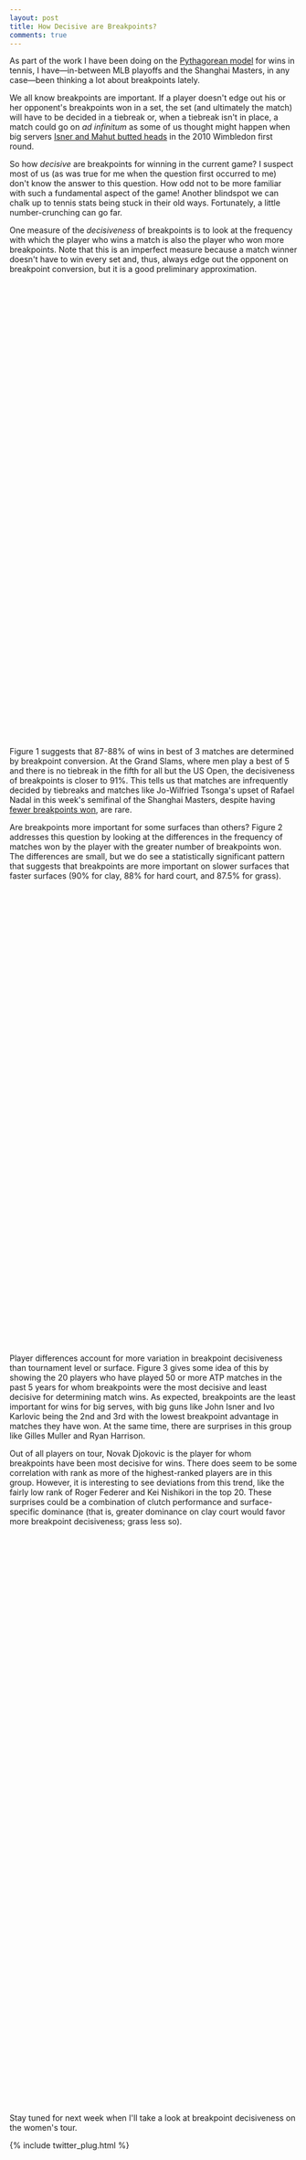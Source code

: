 ```yaml
---
layout: post
title: How Decisive are Breakpoints?
comments: true
---
```


As part of the work I have been doing on the [Pythagorean model](http://on-the-t.com/2015/09/26/Converting-Clutch-Into-Wins/) for wins in tennis, I have&mdash;in-between MLB playoffs and the Shanghai Masters, in any case&mdash;been thinking a lot about breakpoints lately.

We all know breakpoints are important. If a player doesn't edge out his or her opponent's breakpoints won in a set, the set (and ultimately the match) will have to be decided in a tiebreak or, when a tiebreak isn't in place, a match could go on _ad infinitum_ as some of us thought might happen when big servers [Isner and Mahut butted heads](https://en.wikipedia.org/wiki/Isner%E2%80%93Mahut_match_at_the_2010_Wimbledon_Championships) in the 2010 Wimbledon first round. 

So how _decisive_ are breakpoints for winning in the current game? I suspect most of us (as was true for me when the question first occurred to me) don't know the answer to this question. How odd not to be more familiar with such a fundamental aspect of the game! Another blindspot we can chalk up to tennis stats being stuck in their old ways. Fortunately, a little number-crunching can go far.

One measure of the _decisiveness_ of breakpoints is to look at the frequency with which the player who wins a match is also the player who won more breakpoints. Note that this is an imperfect measure because a match winner doesn't have to win every set and, thus, always edge out the opponent on breakpoint conversion, but it is a good preliminary approximation. 

<script type="text/javascript">
 
// jsData 
function gvisDataBarChartID7c61719faa4e () {
var data = new google.visualization.DataTable();
var datajson =
[
 [
 "250 or 500",
88.12529781,
86.8823741,
89.26500315,
"purple" 
],
[
 "Grand Slams",
90.6378965,
89.16362751,
91.92974771,
"gold" 
],
[
 "Masters",
86.81988022,
85.04222024,
88.41505382,
"blue" 
] 
];
data.addColumn('string','Effect');
data.addColumn('number','Estimate');
data.addColumn({id:'i1', type: 'number', role: 'interval'});
data.addColumn({id:'i2', type: 'number', role: 'interval'});
data.addColumn({type: 'string', role: 'style'});
data.addRows(datajson);
return(data);
}
 
// jsDrawChart
function drawChartBarChartID7c61719faa4e() {
var data = gvisDataBarChartID7c61719faa4e();
var options = {};
options["allowHtml"] = true;
options["width"] =    800;
options["height"] =    800;
options["legend"] = "none";
options["title"] = "Figure 1. Percentage of ATP Matches where Winner Won More Breakpoints, 2011 - 2015";
options["hAxis"] = {title: 'Percentage of Matches Won on Breakpoints', baseline: 0};


    var chart = new google.visualization.BarChart(
    document.getElementById('BarChartID7c61719faa4e')
    );
    chart.draw(data,options);
    

}
  
 
// jsDisplayChart
(function() {
var pkgs = window.__gvisPackages = window.__gvisPackages || [];
var callbacks = window.__gvisCallbacks = window.__gvisCallbacks || [];
var chartid = "corechart";
  
// Manually see if chartid is in pkgs (not all browsers support Array.indexOf)
var i, newPackage = true;
for (i = 0; newPackage && i < pkgs.length; i++) {
if (pkgs[i] === chartid)
newPackage = false;
}
if (newPackage)
  pkgs.push(chartid);
  
// Add the drawChart function to the global list of callbacks
callbacks.push(drawChartBarChartID7c61719faa4e);
})();
function displayChartBarChartID7c61719faa4e() {
  var pkgs = window.__gvisPackages = window.__gvisPackages || [];
  var callbacks = window.__gvisCallbacks = window.__gvisCallbacks || [];
  window.clearTimeout(window.__gvisLoad);
  // The timeout is set to 100 because otherwise the container div we are
  // targeting might not be part of the document yet
  window.__gvisLoad = setTimeout(function() {
  var pkgCount = pkgs.length;
  google.load("visualization", "1", { packages:pkgs, callback: function() {
  if (pkgCount != pkgs.length) {
  // Race condition where another setTimeout call snuck in after us; if
  // that call added a package, we must not shift its callback
  return;
}
while (callbacks.length > 0)
callbacks.shift()();
} });
}, 100);
}
 
// jsFooter
</script>
 
<!-- jsChart -->  
<script type="text/javascript" src="https://www.google.com/jsapi?callback=displayChartBarChartID7c61719faa4e"></script>
 
<!-- divChart -->
  
<div id="BarChartID7c61719faa4e" 
  style="width: 800; height: 800;">
</div>

Figure 1 suggests that 87-88% of wins in best of 3 matches are determined by breakpoint conversion. At the Grand Slams, where men play a best of 5 and there is no tiebreak in the fifth for all but the US Open, the decisiveness of breakpoints is closer to 91%. This tells us that matches are infrequently decided by tiebreaks and matches like Jo-Wilfried Tsonga's upset of Rafael Nadal in this week's semifinal of the Shanghai Masters, despite having [fewer breakpoints won](http://www.atpworldtour.com/en/tournaments/shanghai-rolex-masters/5014/2015/match-stats/T786/N409/live/MS003/match-stats), are rare. 

Are breakpoints more important for some surfaces than others? Figure 2 addresses this question by looking at the differences in the frequency of matches won by the player with the greater number of breakpoints won. The differences are small, but we do see a statistically significant pattern that suggests that breakpoints are more important on slower surfaces that faster surfaces (90% for clay, 88% for hard court, and 87.5% for grass).

<script type="text/javascript">
 
// jsData 
function gvisDataBarChartID7c6129662129 () {
var data = new google.visualization.DataTable();
var datajson =
[
 [
 "Hard",
88.12529781,
86.8823741,
89.26500315,
"blue" 
],
[
 "Clay",
89.741536,
88.43145035,
90.91849642,
"brown" 
],
[
 "Grass",
87.51018504,
85.3899846,
89.36103772,
"green" 
] 
];
data.addColumn('string','Effect');
data.addColumn('number','Estimate');
data.addColumn({id:'i1', type: 'number', role: 'interval'});
data.addColumn({id:'i2', type: 'number', role: 'interval'});
data.addColumn({type: 'string', role: 'style'});
data.addRows(datajson);
return(data);
}
 
// jsDrawChart
function drawChartBarChartID7c6129662129() {
var data = gvisDataBarChartID7c6129662129();
var options = {};
options["allowHtml"] = true;
options["width"] =    800;
options["height"] =    800;
options["legend"] = "none";
options["title"] = "Figure 2. Surface Differences in Percentage of ATP Matches where Winner Won More Breakpoints, 2011 - 2015";
options["hAxis"] = {title: 'Percentage of Matches Won on Breakpoints', baseline: 0};


    var chart = new google.visualization.BarChart(
    document.getElementById('BarChartID7c6129662129')
    );
    chart.draw(data,options);
    

}
  
 
// jsDisplayChart
(function() {
var pkgs = window.__gvisPackages = window.__gvisPackages || [];
var callbacks = window.__gvisCallbacks = window.__gvisCallbacks || [];
var chartid = "corechart";
  
// Manually see if chartid is in pkgs (not all browsers support Array.indexOf)
var i, newPackage = true;
for (i = 0; newPackage && i < pkgs.length; i++) {
if (pkgs[i] === chartid)
newPackage = false;
}
if (newPackage)
  pkgs.push(chartid);
  
// Add the drawChart function to the global list of callbacks
callbacks.push(drawChartBarChartID7c6129662129);
})();
function displayChartBarChartID7c6129662129() {
  var pkgs = window.__gvisPackages = window.__gvisPackages || [];
  var callbacks = window.__gvisCallbacks = window.__gvisCallbacks || [];
  window.clearTimeout(window.__gvisLoad);
  // The timeout is set to 100 because otherwise the container div we are
  // targeting might not be part of the document yet
  window.__gvisLoad = setTimeout(function() {
  var pkgCount = pkgs.length;
  google.load("visualization", "1", { packages:pkgs, callback: function() {
  if (pkgCount != pkgs.length) {
  // Race condition where another setTimeout call snuck in after us; if
  // that call added a package, we must not shift its callback
  return;
}
while (callbacks.length > 0)
callbacks.shift()();
} });
}, 100);
}
 
// jsFooter
</script>
 
<!-- jsChart -->  
<script type="text/javascript" src="https://www.google.com/jsapi?callback=displayChartBarChartID7c6129662129"></script>
 
<!-- divChart -->
  
<div id="BarChartID7c6129662129" 
  style="width: 800; height: 800;">
</div>

Player differences account for more variation in breakpoint decisiveness than tournament level or surface. Figure 3 gives some idea of this by showing the 20 players who have played 50 or more ATP matches in the past 5 years for whom breakpoints were the most decisive and least decisive for determining match wins. As expected, breakpoints are the least important for wins for big serves, with big guns like John Isner and Ivo Karlovic being the 2nd and 3rd with the lowest breakpoint advantage in matches they have won. At the same time, there are surprises in this group like Gilles Muller and Ryan Harrison. 

Out of all players on tour, Novak Djokovic is the player for whom breakpoints have been most decisive for wins. There does seem to be some correlation with rank as more of the highest-ranked players are in this group. However, it is interesting to see deviations from this trend, like the fairly low rank of Roger Federer and Kei Nishikori in the top 20. These surprises could be a combination of clutch performance and surface-specific dominance (that is, greater dominance on clay court would favor more breakpoint decisiveness; grass less so).

<script type="text/javascript">
 
// jsData 
function gvisDataBarChartID98b31ef6dbc6 () {
var data = new google.visualization.DataTable();
var datajson =
[
 [
 "Gilles Muller",
73.20548565,
"Decisive Rank:100" 
],
[
 "John Isner",
74.91310545,
"Decisive Rank:99" 
],
[
 "Ivo Karlovic",
77.38918424,
"Decisive Rank:98" 
],
[
 "Ryan Harrison",
81.82587847,
"Decisive Rank:97" 
],
[
 "Joao Sousa",
82.33172552,
"Decisive Rank:96" 
],
[
 "Jarkko Nieminen",
82.72605959,
"Decisive Rank:95" 
],
[
 "Jerzy Janowicz",
83.79620545,
"Decisive Rank:94" 
],
[
 "Steve Johnson",
84.20372859,
"Decisive Rank:93" 
],
[
 "Leonardo Mayer",
84.63463254,
"Decisive Rank:92" 
],
[
 "Jurgen Melzer",
84.74707433,
"Decisive Rank:91" 
],
[
 "Jack Sock",
84.85930566,
"Decisive Rank:90" 
],
[
 "Sam Querrey",
84.86171414,
"Decisive Rank:89" 
],
[
 "Andreas Seppi",
85.44156428,
"Decisive Rank:88" 
],
[
 "Benoit Paire",
85.86582603,
"Decisive Rank:87" 
],
[
 "Lukas Rosol",
85.90702267,
"Decisive Rank:86" 
],
[
 "Mikhail Kukushkin",
85.91475254,
"Decisive Rank:85" 
],
[
 "Ivan Dodig",
86.20514654,
"Decisive Rank:84" 
],
[
 "Kevin Anderson",
86.28695178,
"Decisive Rank:83" 
],
[
 "Marinko Matosevic",
86.34330422,
"Decisive Rank:82" 
],
[
 "Feliciano Lopez",
86.4598861,
"Decisive Rank:81" 
],
[
 "Andy Roddick",
91.17817334,
"Decisive Rank:20" 
],
[
 "Benjamin Becker",
91.20592068,
"Decisive Rank:19" 
],
[
 "Carlos Berlocq",
91.39025682,
"Decisive Rank:18" 
],
[
 "Alexandr Dolgopolov",
91.4199791,
"Decisive Rank:17" 
],
[
 "Janko Tipsarevic",
91.58052243,
"Decisive Rank:16" 
],
[
 "Nikolay Davydenko",
91.78367208,
"Decisive Rank:15" 
],
[
 "Kei Nishikori",
91.88524813,
"Decisive Rank:14" 
],
[
 "Nicolas Mahut",
91.99916575,
"Decisive Rank:13" 
],
[
 "Xavier Malisse",
92.22879854,
"Decisive Rank:12" 
],
[
 "Tommy Haas",
92.30321527,
"Decisive Rank:11" 
],
[
 "Richard Gasquet",
92.31061555,
"Decisive Rank:10" 
],
[
 "Marin Cilic",
92.36580641,
"Decisive Rank:9" 
],
[
 "Roger Federer",
92.87638722,
"Decisive Rank:8" 
],
[
 "Andy Murray",
92.96368681,
"Decisive Rank:7" 
],
[
 "Juan Monaco",
93.17387664,
"Decisive Rank:6" 
],
[
 "Tomas Berdych",
93.22495086,
"Decisive Rank:5" 
],
[
 "David Ferrer",
93.46476266,
"Decisive Rank:4" 
],
[
 "Mardy Fish",
93.47381853,
"Decisive Rank:3" 
],
[
 "Rafael Nadal",
93.91761542,
"Decisive Rank:2" 
],
[
 "Novak Djokovic",
95.53277026,
"Decisive Rank:1" 
] 
];
data.addColumn('string','player');
data.addColumn('number','win_freq');
data.addColumn({type: 'string', role: 'tooltip', 'p': {'html': true}});
data.addRows(datajson);
return(data);
}
 
// jsDrawChart
function drawChartBarChartID98b31ef6dbc6() {
var data = gvisDataBarChartID98b31ef6dbc6();
var options = {};
options["allowHtml"] = true;
options["tooltip"] = {isHTML: 'True'};
options["width"] =    800;
options["height"] =   1000;
options["series"] = [{color: 'green'}];
options["legend"] = "none";
options["title"] = "Figure 3. Top 20 Players for Whom Breakpoints are Least and Most Decisive, 2011 - 2015";
options["hAxis"] = {title: 'Percentage of Matches Won on Breakpoints'};


    var chart = new google.visualization.BarChart(
    document.getElementById('BarChartID98b31ef6dbc6')
    );
    chart.draw(data,options);
    

}
  
 
// jsDisplayChart
(function() {
var pkgs = window.__gvisPackages = window.__gvisPackages || [];
var callbacks = window.__gvisCallbacks = window.__gvisCallbacks || [];
var chartid = "corechart";
  
// Manually see if chartid is in pkgs (not all browsers support Array.indexOf)
var i, newPackage = true;
for (i = 0; newPackage && i < pkgs.length; i++) {
if (pkgs[i] === chartid)
newPackage = false;
}
if (newPackage)
  pkgs.push(chartid);
  
// Add the drawChart function to the global list of callbacks
callbacks.push(drawChartBarChartID98b31ef6dbc6);
})();
function displayChartBarChartID98b31ef6dbc6() {
  var pkgs = window.__gvisPackages = window.__gvisPackages || [];
  var callbacks = window.__gvisCallbacks = window.__gvisCallbacks || [];
  window.clearTimeout(window.__gvisLoad);
  // The timeout is set to 100 because otherwise the container div we are
  // targeting might not be part of the document yet
  window.__gvisLoad = setTimeout(function() {
  var pkgCount = pkgs.length;
  google.load("visualization", "1", { packages:pkgs, callback: function() {
  if (pkgCount != pkgs.length) {
  // Race condition where another setTimeout call snuck in after us; if
  // that call added a package, we must not shift its callback
  return;
}
while (callbacks.length > 0)
callbacks.shift()();
} });
}, 100);
}
 
// jsFooter
</script>
 
<!-- jsChart -->  
<script type="text/javascript" src="https://www.google.com/jsapi?callback=displayChartBarChartID98b31ef6dbc6"></script>
 
<!-- divChart -->
  
<div id="BarChartID98b31ef6dbc6" 
  style="width: 800; height: 1000;">
</div>

Stay tuned for next week when I'll take a look at breakpoint decisiveness on the women's tour.

{% include twitter_plug.html %}
